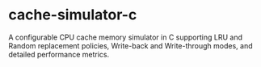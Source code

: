 # cache-simulator-c
A configurable CPU cache memory simulator in C supporting LRU and Random replacement policies, Write-back and Write-through modes, and detailed performance metrics.
